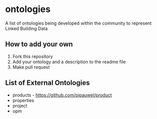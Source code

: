 # ontologies
A list of ontologies being developed within the community to represent Linked Building Data

## How to add your own
1. Fork this repository
2. Add your ontology and a description to the readme file
3. Make pull request

## List of External Ontologies
* products - https://github.com/pipauwel/product
* properties
* project
* opm

